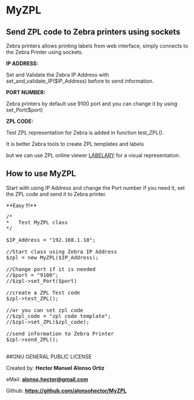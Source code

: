# MyZPL

## Send ZPL code to Zebra printers using sockets

<p>
   
</p>  

<p>Zebra printers allows printing labels from web interface, simply connects to the Zebra Printer using sockets.</p>
  
 **IP ADDRESS:**
  <p>Set and Validate the Zebra IP Address with set_and_validate_IP($IP_Address) before to send information.</p>
  
 **PORT NUMBER:**
  <p>Zebra printers by default use 9100 port and you can change it by using set_Port($port) </p>
  
 **ZPL CODE:**
  <p>Test ZPL representation for Zebra is added in function test_ZPL().</p>
  <p>It is better Zebra tools to create ZPL templates and labels</p>
  
  but we can use ZPL online viewer [LABELARY](https://www.labelary.com/viewer.html) 
  for a visual representation.
  <p> </p>
  
<hl>
  <p align="center">
      <h2>How to use MyZPL</h2>
  </p> 
<hl>
  
<p>
  Start with using IP Address and change the Port number if you need it, set the ZPL code and send it to Zebra printer.
</p>  

<p>
  **Easy !!!**
</p>  


<pre>
/*
*	Test MyZPL class
*/

$IP_Address = "192.168.1.10";

//Start class using Zebra IP Address 
$zpl = new MyZPL($IP_Address);

//Change port if it is needed 
//$port = "9100";
//$zpl->set_Port($port)

//create a ZPL Test code
$zpl->test_ZPL();

//or you can set zpl code 
//$zpl_code = "zpl code template";
//$zpl->set_ZPL($zpl_code);

//send information to Zebra Printer
$zpl->send_ZPL();

</pre>
  
  <p>
   
  </p>
  
  
  ##GNU GENERAL PUBLIC LICENSE
  <p></p>
  
  Created by: 	**Hector Manuel Alonso Ortiz**
  <p></p>
  
  eMail: 		**[alonso.hector@gmail.com](mailto:alonso.hector@gmail.com)**
  <p></p>
  
  Github: 		**https://github.com/alonsohector/MyZPL**
  <p></p>
  



